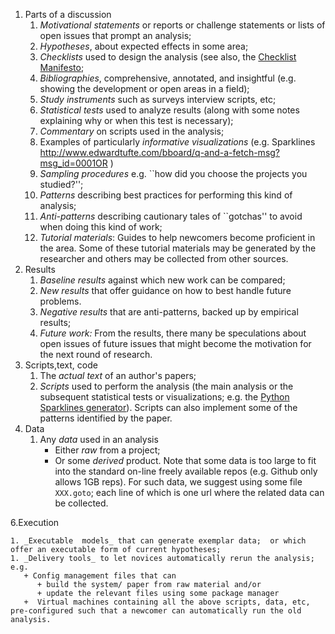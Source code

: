 
1. Parts of a discussion
    1. _Motivational statements_   or reports or challenge statements or lists of open issues that prompt an analysis; 
    1. _Hypotheses_,  about expected effects in some area;
    1. _Checklists_ used to design the analysis (see also, the [Checklist Manifesto](http://atulgawande.com/book/the-checklist-manifesto/);
    1. _Bibliographies_, comprehensive, annotated, and insightful (e.g. showing the development or open areas in a field);
    1. _Study instruments_ such as surveys interview scripts, etc;
    1. _Statistical tests_ used to analyze results (along with some notes explaining why or when this test is necessary);
    1. _Commentary_ on scripts used in the analysis;
    1. Examples of particularly _informative visualizations_ (e.g. Sparklines http://www.edwardtufte.com/bboard/q-and-a-fetch-msg?msg_id=0001OR )
    1. _Sampling procedures_ e.g. ``how did you choose the projects you studied?'';
    1. _Patterns_ describing  best practices for performing this kind of analysis;
    1. _Anti-patterns_   describing cautionary tales of ``gotchas'' to avoid when doing this kind of work;
    1. _Tutorial materials_: Guides to help  newcomers become proficient in the area. Some of these tutorial materials  may be generated by the researcher and others may be collected from other sources.
1. Results
    1. _Baseline results_ against which new work can be compared;
    1. _New results_  that offer guidance on how to best handle future problems.
    1. _Negative results_  that are anti-patterns, backed up by empirical results;
    1. _Future work:_  From the results, there many be speculations about open issues of future issues that might become the  motivation  for the next round of research.
1. Scripts,text, code
    1. The _actual text_   of an author's papers;
    1. _Scripts_  used to perform the analysis (the main analysis or the subsequent statistical tests or visualizations; e.g.    the  [Python Sparklines generator](https://pypi.python.org/pypi/pysparklines)). Scripts can also implement some of the patterns
  identified by the paper.
1. Data
    1. Any  _data_ used in an analysis
          + Either  _raw_ from a project;
          + Or some _derived_ product.
       Note that some data is too large to fit into the standard on-line freely available repos (e.g. Github only allows 1GB reps). For such data, we suggest using some file `XXX.goto`; each line of which is one url where the related data can be collected.

 6.Execution

    1. _Executable  models_ that can generate exemplar data;  or which offer an executable form of current hypotheses;
    1. _Delivery tools_ to let novices automatically rerun the analysis; e.g.
       + Config management files that can
          + build the system/ paper from raw material and/or
          + update the relevant files using some package manager
       +  Virtual machines containing all the above scripts, data, etc, pre-configured such that a newcomer can automatically run the old analysis.
